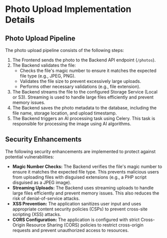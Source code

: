 # Photo Upload Implementation Details

## Photo Upload Pipeline

The photo upload pipeline consists of the following steps:

1.  The Frontend sends the photo to the Backend API endpoint (`/photos`).
2.  The Backend validates the file:
    *   Checks the file's magic number to ensure it matches the expected file type (e.g., JPEG, PNG).
    *   Validates the file size to prevent excessively large uploads.
    *   Performs other necessary validations (e.g., file extension).
3.  The Backend streams the file to the configured Storage Service (Local or S3). Streaming is used to handle large files efficiently and prevent memory issues.
4.  The Backend saves the photo metadata to the database, including the file name, storage location, and upload timestamp.
5.  The Backend triggers an AI processing task using Celery. This task is responsible for processing the image using AI algorithms.

## Security Enhancements

The following security enhancements are implemented to protect against potential vulnerabilities:

*   **Magic Number Checks:** The Backend verifies the file's magic number to ensure it matches the expected file type. This prevents malicious users from uploading files with disguised extensions (e.g., a PHP script disguised as a JPEG image).
*   **Streaming Uploads:** The Backend uses streaming uploads to handle large files efficiently and prevent memory issues. This also reduces the risk of denial-of-service attacks.
*   **XSS Prevention:** The application sanitizes user input and uses appropriate content security policies (CSPs) to prevent cross-site scripting (XSS) attacks.
*   **CORS Configuration:** The application is configured with strict Cross-Origin Resource Sharing (CORS) policies to restrict cross-origin requests and prevent unauthorized access to resources.
